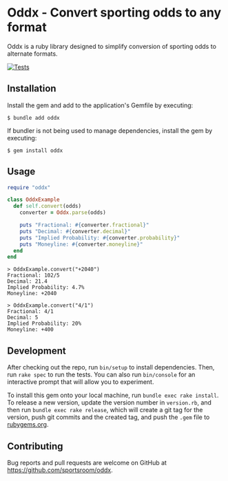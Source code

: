 # Oddx - Convert sporting odds to any format

Oddx is a ruby library designed to simplify conversion of sporting odds to alternate formats.

[![Tests](https://github.com/sportsroom/oddx/actions/workflows/tests.yml/badge.svg)](https://github.com/sportsroom/oddx/actions/workflows/tests.yml)

## Installation

Install the gem and add to the application's Gemfile by executing:

    $ bundle add oddx

If bundler is not being used to manage dependencies, install the gem by executing:

    $ gem install oddx

## Usage

```ruby
require "oddx"

class OddxExample
  def self.convert(odds)
    converter = Oddx.parse(odds)

    puts "Fractional: #{converter.fractional}"
    puts "Decimal: #{converter.decimal}"
    puts "Implied Probability: #{converter.probability}"
    puts "Moneyline: #{converter.moneyline}"
  end
end
```

```shell
> OddxExample.convert("+2040")
Fractional: 102/5
Decimal: 21.4
Implied Probability: 4.7%
Moneyline: +2040

> OddxExample.convert("4/1")
Fractional: 4/1
Decimal: 5
Implied Probability: 20%
Moneyline: +400
```

## Development

After checking out the repo, run `bin/setup` to install dependencies. Then, run `rake spec` to run the tests. You can also run `bin/console` for an interactive prompt that will allow you to experiment.

To install this gem onto your local machine, run `bundle exec rake install`. To release a new version, update the version number in `version.rb`, and then run `bundle exec rake release`, which will create a git tag for the version, push git commits and the created tag, and push the `.gem` file to [rubygems.org](https://rubygems.org).

## Contributing

Bug reports and pull requests are welcome on GitHub at https://github.com/sportsroom/oddx.
